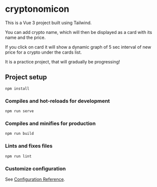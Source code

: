 # cryptonomicon

This is a Vue 3 project built using Tailwind.

You can add crypto name, which will then be displayed as a card with its name and the price.

If you click on card it will show a dynamic graph of 5 sec interval of new price for a crypto under the cards list.

It is a practice project, that will gradually be progressing!

## Project setup

```
npm install
```

### Compiles and hot-reloads for development

```
npm run serve
```

### Compiles and minifies for production

```
npm run build
```

### Lints and fixes files

```
npm run lint
```

### Customize configuration

See [Configuration Reference](https://cli.vuejs.org/config/).
